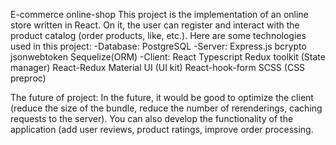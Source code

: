 E-commerce online-shop
This project is the implementation of an online store written in React. On it, the user can register and interact with the product catalog (order products, like, etc.). Here are some technologies used in this project:
-Database:
    PostgreSQL
-Server:
    Express.js
    bcrypto
    jsonwebtoken
    Sequelize(ORM)
-Client:
    React
    Typescript
    Redux toolkit (State manager)
    React-Redux
    Material UI (UI kit)
    React-hook-form 
    SCSS (CSS preproc)

The future of project:
In the future, it would be good to optimize the client (reduce the size of the bundle, reduce the number of rerenderings, caching requests to the server). You can also develop the functionality of the application (add user reviews, product ratings, improve order processing.